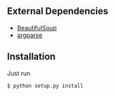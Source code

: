 External Dependencies
---------------------

- [BeautifulSoup](http://www.crummy.com/software/BeautifulSoup/)
- [argparse](http://pypi.python.org/pypi/argparse/1.1)


Installation
------------

Just run

    $ python setup.py install
